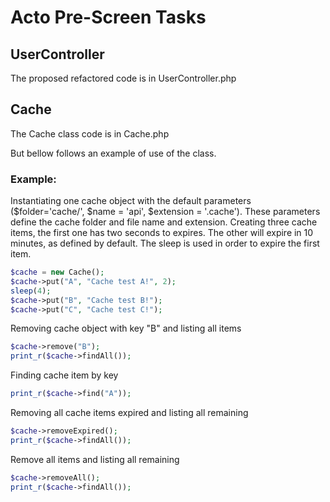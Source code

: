 # Acto Pre-Screen Tasks

## UserController
The proposed refactored code is in UserController.php

## Cache
The Cache class code is in Cache.php

But bellow follows an example of use of the class.

### Example:

Instantiating one cache object with the default parameters ($folder='cache/', $name = 'api', $extension = '.cache').
These parameters define the cache folder and file name and extension.
Creating three cache items, the first one has two seconds to expires.
The other will expire in 10 minutes, as defined by default.
The sleep is used in order to expire the first item.

```php
$cache = new Cache();
$cache->put("A", "Cache test A!", 2);
sleep(4);
$cache->put("B", "Cache test B!");
$cache->put("C", "Cache test C!");
```

Removing cache object with key "B" and listing all items

```php
$cache->remove("B");
print_r($cache->findAll());
```

Finding cache item by key

```php
print_r($cache->find("A"));
```

Removing all cache items expired and listing all remaining

```php
$cache->removeExpired();
print_r($cache->findAll());
```

Remove all items and listing all remaining

```php
$cache->removeAll();
print_r($cache->findAll());
```